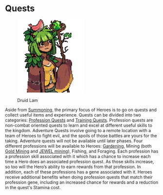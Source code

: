 # Quests

<figure><img src="../../.gitbook/assets/profile-druid-lam.png" alt=""><figcaption><p>Druid Lam</p></figcaption></figure>

Aside from [Summoning](https://app.gitbook.com/o/-MfzWIcQKNVkQQhxiNQM/s/-MfUam-1n-JpNfAIQQey/\~/changes/eM0rU9H3mYSfBAjSOLwP/learn/heroes/summoning), the primary focus of Heroes is to go on quests and collect useful items and experience. Quests can be divided into two categories: [Profession Quests](https://app.gitbook.com/o/-MfzWIcQKNVkQQhxiNQM/s/-MfUam-1n-JpNfAIQQey/\~/changes/eM0rU9H3mYSfBAjSOLwP/learn/quests/professions) and [Training Quests](https://app.gitbook.com/o/-MfzWIcQKNVkQQhxiNQM/s/-MfUam-1n-JpNfAIQQey/\~/changes/eM0rU9H3mYSfBAjSOLwP/learn/quests/training-quests). Profession quests are non-combat oriented quests to learn and excel at different useful skills to the kingdom. Adventure Quests involve going to a remote location with a team of Heroes to fight evil, and the spoils of those battles are yours for the taking. Adventure quests will not be available until later phases. Four different professions will be available to Heroes: [Gardening](https://app.gitbook.com/o/-MfzWIcQKNVkQQhxiNQM/s/-MfUam-1n-JpNfAIQQey/\~/changes/eM0rU9H3mYSfBAjSOLwP/learn/quests/professions/gardening), Mining (both [Gold Mining](https://app.gitbook.com/o/-MfzWIcQKNVkQQhxiNQM/s/-MfUam-1n-JpNfAIQQey/\~/changes/eM0rU9H3mYSfBAjSOLwP/learn/quests/professions/gold-mining) and [JEWEL mining](https://app.gitbook.com/o/-MfzWIcQKNVkQQhxiNQM/s/-MfUam-1n-JpNfAIQQey/\~/changes/eM0rU9H3mYSfBAjSOLwP/learn/quests/professions/jewel-mining)), Fishing, and Foraging. Each profession has a profession skill associated with it which has a chance to increase each time a Hero does an associated profession quest. As those skills increase, so too will the Hero’s ability to earn rewards from that profession. In addition, each of these professions has a gene associated with it. Heroes receive additional benefits when doing profession quests that match their profession gene, including an increased chance for rewards and a reduction in the quest's Stamina cost.
